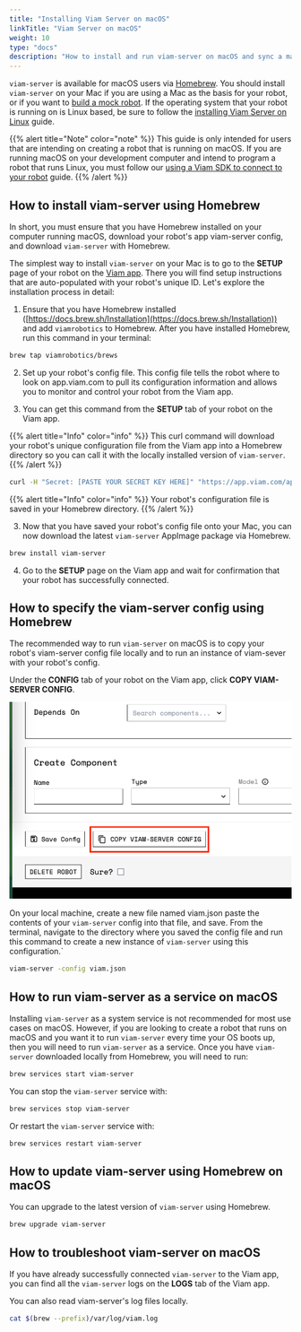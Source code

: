 ```yaml
---
title: "Installing Viam Server on macOS"
linkTitle: "Viam Server on macOS"
weight: 10
type: "docs"
description: "How to install and run viam-server on macOS and sync a machine with the Viam app ([https://app.viam.com](https://app.viam.com))"
---
```

`viam-server` is available for macOS users via [Homebrew](https://docs.brew.sh).
You should install `viam-server` on your Mac if you are using a Mac as the basis for your robot, or if you want to [build a mock robot](../../tutorials/how-to-build-a-mock-robot/).
If the operating system that your robot is running on is Linux based, be sure to follow the [installing Viam Server on Linux](../linux-install/) guide.

{{% alert title="Note" color="note" %}}
This guide is only intended for users that are intending on creating a robot that is running on macOS.
If you are running macOS on your development computer and intend to program a robot that runs Linux, you must follow our [using a Viam SDK to connect to your robot](../../product-overviews/sdk-as-client/) guide.
{{% /alert %}}

## How to install viam-server using Homebrew

In short, you must ensure that you have Homebrew installed on your computer running macOS, download your robot's app viam-server config, and download `viam-server` with Homebrew.

The simplest way to install `viam-server` on your Mac is to go to the **SETUP** page of your robot on the [Viam app](https://app.viam.com).
There you will find setup instructions that are auto-populated with your robot's unique ID. Let's explore the installation process in detail:

1.  Ensure that you have Homebrew installed ([https://docs.brew.sh/Installation](https://docs.brew.sh/Installation)) and add `viamrobotics` to Homebrew. After you have installed Homebrew, run this command in your terminal:

```bash
brew tap viamrobotics/brews
```

2.  Set up your robot's config file. This config file tells the robot where to look on app.viam.com to pull its configuration information and allows you to monitor and control your robot from the Viam app.

3.  You can get this command from the **SETUP** tab of your robot on the Viam app.

{{% alert title="Info" color="info" %}}
This curl command will download your robot's unique configuration file from the Viam app into a Homebrew directory so you can call it with the locally installed version of `viam-server`.
{{% /alert %}}

```bash
curl -H "Secret: [PASTE YOUR SECRET KEY HERE]" "https://app.viam.com/api/json1/config?id=[PASTE YOUR ID HERE]&client=true" -o "$(brew --prefix)/etc/viam.json"
```

{{% alert title="Info" color="info" %}}
Your robot's configuration file is saved in your Homebrew directory.
{{% /alert %}}

3.  Now that you have saved your robot's config file onto your Mac, you can now download the latest `viam-server` AppImage package via Homebrew.

```bash
brew install viam-server
```

4.  Go to the **SETUP** page on the Viam app and wait for confirmation that your robot has successfully connected.

## How to specify the viam-server config using Homebrew

The recommended way to run `viam-server` on macOS is to copy your robot's viam-server config file locally and to run an instance of viam-sever with your robot's config.

Under the **CONFIG** tab of your robot on the Viam app, click **COPY VIAM-SERVER CONFIG**.

![Screenshot from the Viam app showing the "Copy Viam-server Config" button highlighted by a red box.](./img/macOS-install/image1.png)

On your local machine, create a new file named <file>viam.json</file> paste the contents of your `viam-server` config into that file, and save. From the terminal, navigate to the directory where you saved the config file and run this command to create a new instance of `viam-server` using this configuration.`

```bash
viam-server -config viam.json
```

## How to run viam-server as a service on macOS

Installing `viam-server` as a system service is not recommended for most use cases on macOS. However, if you are looking to create a robot that runs on macOS and you want it to run `viam-server` every time your OS boots up, then you will need to run `viam-server` as a service. Once you have `viam-server` downloaded locally from Homebrew, you will need to run:

```bash
brew services start viam-server
```

You can stop the `viam-server` service with:

```bash
brew services stop viam-server
```

Or restart the `viam-server` service with:

```bash
brew services restart viam-server
```

## How to update viam-server using Homebrew on macOS

You can upgrade to the latest version of `viam-server` using Homebrew.

```bash
brew upgrade viam-server
```

## How to troubleshoot viam-server on macOS

If you have already successfully connected `viam-server` to the Viam app, you can find all the `viam-server` logs on the **LOGS** tab of the Viam app.

You can also read viam-server's log files locally.

```bash
cat $(brew --prefix)/var/log/viam.log
```
